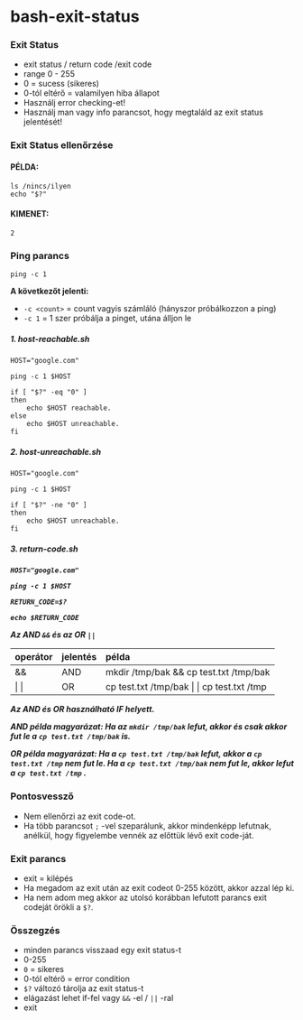 # bash-exit-status

<h3>Exit Status</h3>

- exit status / return code /exit code
- range 0 - 255
- 0 = sucess (sikeres)
- 0-tól eltérő = valamilyen hiba állapot
- Használj error checking-et!
- Használj man vagy info parancsot, hogy megtaláld az exit status jelentését!

<h3>Exit Status ellenőrzése</h3>

<h4>PÉLDA:</h4>

```
ls /nincs/ilyen
echo "$?"
```

<h4>KIMENET:</h4>

```
2
```

<h3>Ping parancs</h3>

`ping -c 1`

**A következőt jelenti:**
- `-c <count>` = count vagyis számláló (hányszor próbálkozzon a ping)
- `-c 1` = 1 szer próbálja a pinget, utána álljon le

<h5>1. host-reachable.sh</h5>

```
HOST="google.com"

ping -c 1 $HOST

if [ "$?" -eq "0" ]
then
    echo $HOST reachable.
else
    echo $HOST unreachable.
fi
```

<h5>2. host-unreachable.sh</h5>

```
HOST="google.com"

ping -c 1 $HOST

if [ "$?" -ne "0" ]
then
    echo $HOST unreachable.
fi

```

<h5>3. return-code.sh<h5>

```
HOST="google.com"

ping -c 1 $HOST

RETURN_CODE=$?

echo $RETURN_CODE

```

Az AND `&&` és az OR `||`

| operátor | jelentés | példa |
|:-|:-|:-|
| && | AND | mkdir /tmp/bak && cp test.txt /tmp/bak |
| &#124; &#124;| OR | cp test.txt /tmp/bak &#124; &#124; cp test.txt /tmp |


*Az AND és OR használható IF helyett.*

**AND példa magyarázat:**
Ha az `mkdir /tmp/bak` lefut, akkor és csak akkor fut le a `cp test.txt /tmp/bak` is.

**OR példa magyarázat:**
Ha a `cp test.txt /tmp/bak` lefut, akkor a `cp test.txt /tmp` nem fut le.
Ha a `cp test.txt /tmp/bak` nem fut le, akkor lefut a `cp test.txt /tmp` .

<h3>Pontosvessző</h3>

- Nem ellenőrzi az exit code-ot.
- Ha több parancsot `;` -vel szeparálunk, akkor mindenképp lefutnak, anélkül, hogy figyelembe vennék az előttük lévő exit code-ját.

<h3>Exit parancs</h3>

- exit = kilépés
- Ha megadom az exit után az exit codeot 0-255 között, akkor azzal lép ki.
- Ha nem adom meg akkor az utolsó korábban lefutott parancs exit codeját örökli a `$?`.

<h3>Összegzés</h3>

- minden parancs visszaad egy exit status-t
- 0-255
- `0` = sikeres
- 0-tól eltérő = error condition
- `$?` változó tárolja az exit status-t
- elágazást lehet if-fel vagy `&&` -el / `||` -ral
- exit


